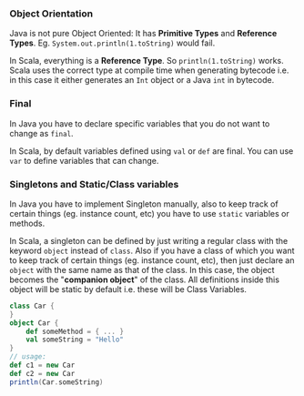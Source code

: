 ### Object Orientation

Java is not pure Object Oriented: It has **Primitive Types** and **Reference Types**. Eg. `System.out.println(1.toString)` would fail.

In Scala,  everything is a **Reference Type**. So `println(1.toString)` works. Scala uses the correct type at compile time when generating bytecode i.e. in this case it either generates an `Int` object or a Java `int` in bytecode.

### Final

In Java you have to declare specific variables that you do not want to change as `final`.

In Scala, by default variables defined using `val` or `def` are final. You can use `var` to define variables that can change.

### Singletons and Static/Class variables

In Java you have to implement Singleton manually, also to keep track of certain things (eg. instance count, etc) you have to use `static` variables or methods.

In Scala, a singleton can be defined by just writing a regular class with the keyword `object` instead of `class`.
Also if you have a class of which you want to keep track of certain things (eg. instance count, etc), then just declare an `object` with the same name as that of the class. In this case, the object becomes the "**companion object**" of the class. All definitions inside this object will be static by default i.e. these will be Class Variables.
```scala
class Car {
}
object Car {
    def someMethod = { ... }
    val someString = "Hello"
}
// usage:
def c1 = new Car
def c2 = new Car
println(Car.someString)
```